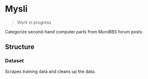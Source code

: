 Mysli
===

> Work in progress

Categorize second-hand computer parts from MuroBBS forum posts.

## Structure

### Dataset

Scrapes training data and cleans up the data.
